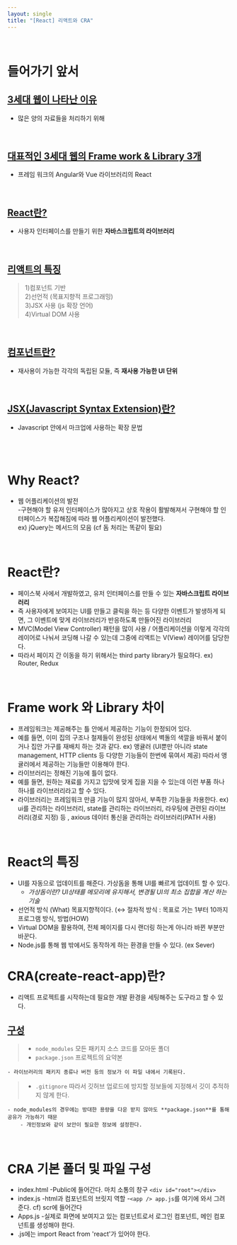 ```yaml
---
layout: single
title: "[React] 리액트와 CRA"
---
```


<br>

# 들어가기 앞서

## <u>3세대 웹이 나타난 이유</u>

- 많은 양의 자료들을 처리하기 위해

<br>

## <u>대표적인 3세대 웹의 Frame work & Library 3개</u>

- 프레임 워크의 Angular와 Vue 라이브러리의 React

<br>

## <u>React란?</u>

- 사용자 인터페이스를 만들기 위한 **자바스크립트의 라이브러리**

<br>

## <u>리액트의 특징</u>

> 1)컴포넌트 기반  
> 2)선언적 (목표지향적 프로그래밍)  
> 3)JSX 사용 (js 확장 언어)  
> 4)Virtual DOM 사용

<br>

## <u>컴포넌트란?</u>

- 재사용이 가능한 각각의 독립된 모듈, 즉 <b>재사용 가능한 UI 단위</b>

<br>

## <u>JSX(Javascript Syntax Extension)란?</u>

- Javascript 안에서 마크업에 사용하는 확장 문법

## <br>

# Why React?

- 웹 어플리케이션의 발전  
   -구현해야 할 유저 인터페이스가 많아지고 상호 작용이 활발해져서 구현해야 할 인터페이스가 복잡해짐에 따라 웹 어플리케이션이 발전했다.  
   ex) jQuery는 메서드의 모음 (cf 돔 처리는 똑같이 필요)

<br>

# React란?

- 페이스북 사에서 개발하였고, 유저 인터페이스를 만들 수 있는 **자바스크립트 라이브러리**
- 즉 사용자에게 보여지는 UI를 만들고 클릭을 하는 등 다양한 이벤트가 발생하게 되면, 그 이벤트에 맞게 라이브러리가 반응하도록 만들어진 라이브러리
- MVC(Model View Controller) 패턴을 많이 사용 / 어플리케이션을 이렇게 각각의 레이어로 나눠서 코딩해 나갈 수 있는데 그중에 리액트는 V(View) 레이어를 담당한다.
- 따라서 페이지 간 이동을 하기 위해서는 third party library가 필요하다. ex) Router, Redux

<br>

# Frame work 와 Library 차이

- 프레임워크는 제공해주는 틀 안에서 제공하는 기능이 한정되어 있다.
- 예를 들면, 이미 집의 구조나 철제들이 완성된 상태에서 벽돌의 색깔을 바꿔서 붙이거나 집안 가구를 재배치 하는 것과 같다.
  ex) 앵귤러 (UI뿐만 아니라 state management, HTTP clients 등 다양한 기능들이 한번에 묶여서 제공) 따라서 앵귤러에서 제공하는 기능들만 이용해야 한다.
- 라이브러리는 정해진 기능에 틀이 없다.
- 예를 들면, 원하는 재료를 가지고 입맛에 맞게 집을 지을 수 있는데 이런 부품 하나하나를 라이브러리라고 할 수 있다.
- 라이브러리는 프레임워크 만큼 기능이 많지 않아서, 부족한 기능들을 차용한다.
  ex) ui를 관리하는 라이브러리, state를 관리하는 라이브러리, 라우팅에 관련된 라이브러리(경로 지정) 등 , axious 데이터 통신을 관리하는 라이브러리(PATH 사용)

<br>

# React의 특징

- UI를 자동으로 업데이트를 해준다. 가상돔을 통해 UI를 빠르게 업데이트 할 수 있다.
  - _가상돔이란? UI상태를 메모리에 유지해서, 변경될 UI의 최소 집합을 계산 하는 기술_
- 선언적 방식 (What)
  목표지향적이다. (↔ 절차적 방식 : 목표로 가는 1부터 10까지 프로그램 방식, 방법(HOW)
- Virtual DOM을 활용하여, 전체 페이지를 다시 랜더링 하는게 아니라 바뀐 부분만 바꾼다.
- Node.js를 통해 웹 밖에서도 동작하게 하는 환경을 만들 수 있다. (ex Sever)

# CRA(create-react-app)란?

- 리액트 프로젝트를 시작하는데 필요한 개발 환경을 세팅해주는 도구라고 할 수 있다.

## <u>구성</u>

> - `node_modules` 모든 패키지 소스 코드를 모아둔 폴더
> - `package.json` 프로젝트의 요약본

    - 라이브러리의 패키지 종류나 버전 등의 정보가 이 파일 내에서 기록된다.

> - `.gitignore` 따라서 깃허브 업로드에 방지할 정보들에 지정해서 깃이 추적하지 않게 한다.

    - node_modules의 경우에는 방대한 용량을 다운 받지 않아도 **package.json**를 통해 공유가 가능하기 때문
        - 개인정보와 같이 보안이 필요한 정보에 설정한다.

<br>

# CRA 기본 폴더 및 파일 구성

- index.html
  -Public에 들어간다. 마치 소통의 창구 `<div id="root"></div>`
- index.js
  -html과 컴포넌트의 브릿지 역할 -`<app /> app.js`를 여기에 와서 그려준다. cf) scr에 들어간다
- Apps.js -실제로 화면에 보여지고 있는 컴포넌트로서 로그인 컴포넌트, 메인 컴포넌트를 생성해야 한다.
- .js에는 import React from 'react'가 있어야 한다.
